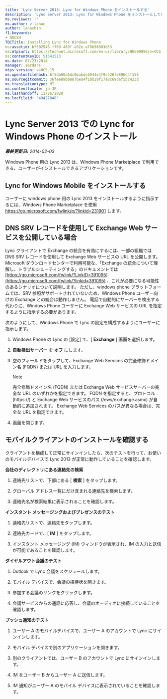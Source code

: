 ```yaml
---
title: 'Lync Server 2013: Lync for Windows Phone をインストールする'
description: 'Lync Server 2013: Lync for Windows Phone をインストールしています。'
ms.reviewer: ''
ms.author: v-lanac
author: lanachin
f1.keywords:
- NOCSH
TOCTitle: Installing Lync for Windows Phone
ms:assetid: bf502546-ff69-489f-a92e-a78b58803d53
ms:mtpsurl: https://technet.microsoft.com/en-us/library/Hh690996(v=OCS.15)
ms:contentKeyID: 51541513
ms.date: 07/23/2014
manager: serdars
mtps_version: v=OCS.15
ms.openlocfilehash: 6f5da90a5dc0babdc6944e4f9c426fe896d4f156
ms.sourcegitcommit: 36fee89bb887bea4f18b19f17a8c69daf5bc423d
ms.translationtype: MT
ms.contentlocale: ja-JP
ms.lasthandoff: 11/26/2020
ms.locfileid: "49427048"
---
```

# <a name="installing-lync-for-windows-phone-in-lync-server-2013"></a>Lync Server 2013 での Lync for Windows Phone のインストール

<div data-xmlns="http://www.w3.org/1999/xhtml">

<div class="topic" data-xmlns="http://www.w3.org/1999/xhtml" data-msxsl="urn:schemas-microsoft-com:xslt" data-cs="https://msdn.microsoft.com/">

<div data-asp="https://msdn2.microsoft.com/asp">



</div>

<div id="mainSection">

<div id="mainBody">

<span> </span>

_**最終更新日:** 2014-02-03_

Windows Phone 用の Lync 2013 は、Windows Phone Marketplace で利用できる、ユーザーがインストールできるアプリケーションです。

<div>

## <a name="installing-lync-for-windows-mobile"></a>Lync for Windows Mobile をインストールする

ユーザーに windows phone 用の Lync 2013 をインストールするように指示するには、Windows Phone Marketplace を使用 <https://go.microsoft.com/fwlink/p/?linkid=231901> します。

</div>

<div>

## <a name="if-you-use-a-dns-srv-record-to-publish-exchange-web-services"></a>DNS SRV レコードを使用して Exchange Web サービスを公開している場合

Lync クライアントで Exchange の統合を有効にするには、一部の組織では DNS SRV レコードを使用して Exchange Web サービスの URL を公開します。 Microsoft ダウンロードセンターで利用可能な、「Exchange の統合について理解し、トラブルシューティングする」のドキュメントでは [https://go.microsoft.com/fwlink/?LinkID=391095](https://go.microsoft.com/fwlink/?linkid=391095) 、これが必要になる可能性のあるシナリオについて説明します。 ただし、windows phone プラットフォームでは、SRV 参照がサポートされていないため、Windows Phone ユーザー向けの Exchange との統合は動作しません。 電話で自動的にサーバーを検出する代わりに、Windows Phone ユーザーに Exchange Web サービスの URL を指定するように指示する必要があります。

次のようにして、Windows Phone で Lync の設定を構成するようにユーザーに指示します。

1.  Windows Phone の Lync の [設定] で、[ **Exchange** ] 画面を選択します。

2.  **自動検出サーバー** を **オフ** にします。

3.  空のフィールドをタップして、Exchange Web Services の完全修飾ドメイン名 (FQDN) または URL を入力します。
    
    <div>
    

    > [!NOTE]  
    > 完全修飾ドメイン名 (FQDN) または Exchange Web サービスサーバーの完全な URL のいずれかを指定できます。 FQDN を指定すると、プロトコル (https://) と Exchange Web サービスのパス (/ews/exchange.asmx) が自動的に追加されます。 Exchange Web Services のパスが異なる場合は、完全な URL を指定できます。

    
    </div>

4.  画面を閉じます。

</div>

<div>

## <a name="verifying-mobile-client-installation"></a>モバイルクライアントのインストールを確認する

クライアントを構成して正常にサインインしたら、次のテストを行って、お使いのモバイルデバイスで Lync 2013 が正常に動作していることを確認します。

**会社のディレクトリにある連絡先の検索**

1.  連絡先リストで、下部にある [ **検索** ] をタップします。

2.  グローバル アドレス一覧にだけ含まれる連絡先を検索します。

3.  連絡先名が検索結果に表示されることを確認します。

**インスタント メッセージングおよびプレゼンスのテスト**

1.  連絡先リストで、連絡先をタップします。

2.  連絡先カードで、[ **IM** ] をタップします。

3.  インスタント メッセージング (IM) ウィンドウが表示され、IM の入力と送信が可能であることを確認します。

**ダイヤルアウト会議のテスト**

1.  Outlook で Lync 会議をスケジュールします。

2.  モバイル デバイスで、会議の招待状を開きます。

3.  参加する会議のリンクをクリックします。

4.  会議サービスからの通話に応答し、会議のオーディオに接続していることを確認します。

**プッシュ通知のテスト**

1.  ユーザー A のモバイルデバイスで、ユーザー A のアカウントで Lync にサインインします。

2.  モバイル デバイスで別のアプリケーションを開きます。

3.  別のクライアントでは、ユーザー B のアカウントで Lync にサインインします。

4.  IM をユーザー B からユーザー A に送信します。

5.  IM 通知がユーザー A のモバイル デバイスに表示されていることを確認します。

</div>

</div>

<span> </span>

</div>

</div>

</div>

